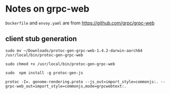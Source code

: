# Notes on grpc-web 

`Dockerfile` and `envoy.yaml` are from https://github.com/grpc/grpc-web

## client stub generation

```
sudo mv ~/Downloads/protoc-gen-grpc-web-1.4.2-darwin-aarch64 /usr/local/bin/protoc-gen-grpc-web

sudo chmod +x /usr/local/bin/protoc-gen-grpc-web

sudo  npm install -g protoc-gen-js

protoc -I=. genome-rendering.proto --js_out=import_style=commonjs:. --grpc-web_out=import_style=commonjs,mode=grpcwebtext:.
```